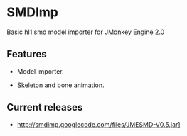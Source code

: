 # SMDImp #

Basic hl1 smd model importer for JMonkey Engine 2.0


## Features ##



  * Model importer.

  * Skeleton and bone animation.



## Current releases ##

  * http://smdimp.googlecode.com/files/JMESMD-V0.5.jar]
